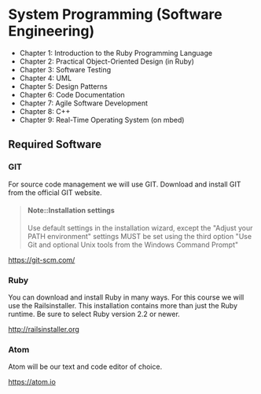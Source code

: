 # System Programming (Software Engineering)

* Chapter 1: Introduction to the Ruby Programming Language
* Chapter 2: Practical Object-Oriented Design (in Ruby)
* Chapter 3: Software Testing
* Chapter 4: UML
* Chapter 5: Design Patterns
* Chapter 6: Code Documentation
* Chapter 7: Agile Software Development
* Chapter 8: C++
* Chapter 9: Real-Time Operating System (on mbed)


## Required Software


### GIT
For source code management we will use GIT. Download and install GIT from the official GIT website.

> #### Note::Installation settings
> Use default settings in the installation wizard, except the "Adjust your PATH environment" settings MUST be set using the third option "Use Git and optional Unix tools from the Windows Command Prompt"

https://git-scm.com/

### Ruby 

You can download and install Ruby in many ways. For this course we will use the Railsinstaller. This installation contains more than just the Ruby runtime. Be sure to select Ruby version 2.2 or newer.

http://railsinstaller.org

### Atom

Atom will be our text and code editor of choice.

https://atom.io




